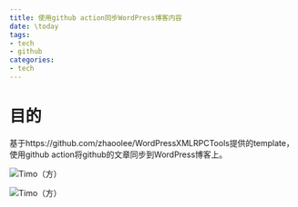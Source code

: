 ```yaml
---
title: 使用github action同步WordPress博客内容
date: \today
tags: 
- tech
- github
categories: 
- tech
---
```


# 目的

基于https://github.com/zhaoolee/WordPressXMLRPCTools提供的template，使用github action将github的文章同步到WordPress博客上。


![Timo（方）](https://s2.loli.net/2025/04/30/2HKiPNz9YOU1gu3.jpg)

![Timo（方）](https://lsky.ymqs.top/i/2025/04/30/6810fd61d8aaf.jpg)
